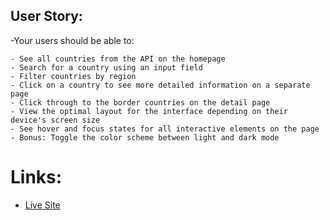 ## User Story:
  -Your users should be able to:

    - See all countries from the API on the homepage
    - Search for a country using an input field
    - Filter countries by region
    - Click on a country to see more detailed information on a separate page
    - Click through to the border countries on the detail page
    - View the optimal layout for the interface depending on their device's screen size
    - See hover and focus states for all interactive elements on the page
    - Bonus: Toggle the color scheme between light and dark mode

# Links:
  - [Live Site](https://ifasrestcountries.netlify.app/)
